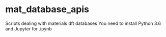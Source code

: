 # mat_database_apis
Scripts dealing with materials dft databases
You need to install Python 3.6 and Jupyter for .ipynb
